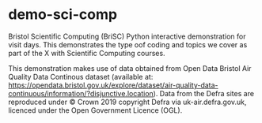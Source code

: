 # demo-sci-comp

Bristol Scientific Computing (BriSC) Python interactive demonstration for visit days. This demonstrates the type oof coding and topics we cover as part of the X with Scientific Computing courses.

This demonstration makes use of data obtained from Open Data Bristol Air Quality Data Continous dataset (available at: https://opendata.bristol.gov.uk/explore/dataset/air-quality-data-continuous/information/?disjunctive.location). Data from the Defra sites are reproduced under © Crown 2019 copyright Defra via uk-air.defra.gov.uk, licenced under the Open Government Licence (OGL).
